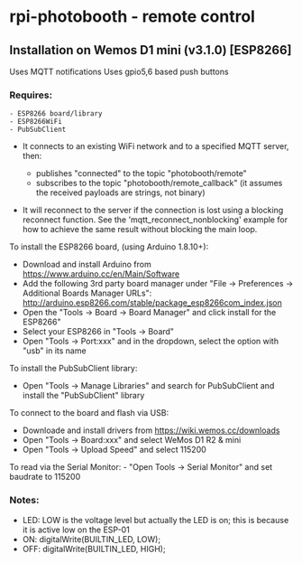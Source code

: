 # rpi-photobooth - remote control

## Installation on Wemos D1 mini (v3.1.0) [ESP8266]

Uses MQTT notifications
Uses gpio5,6 based push buttons

### Requires:
    - ESP8266 board/library
    - ESP8266WiFi
    - PubSubClient
 
- It connects to an existing WiFi network and to a specified MQTT server, then:
    - publishes "connected" to the topic "photobooth/remote"
    - subscribes to the topic "photobooth/remote_callback"
    (it assumes the received payloads are strings, not binary)

- It will reconnect to the server if the connection is lost using a blocking
reconnect function. See the 'mqtt_reconnect_nonblocking' example for how to
achieve the same result without blocking the main loop.

To install the ESP8266 board, (using Arduino 1.8.10+):

- Download and install Arduino from https://www.arduino.cc/en/Main/Software
- Add the following 3rd party board manager under "File -> Preferences -> Additional Boards Manager URLs":
    http://arduino.esp8266.com/stable/package_esp8266com_index.json
- Open the "Tools -> Board -> Board Manager" and click install for the ESP8266"
- Select your ESP8266 in "Tools -> Board"
- Open "Tools → Port:xxx" and in the dropdown, select the option with "usb" in its name

 To install the PubSubClient library:
- Open "Tools → Manage Libraries" and search for PubSubClient and install the "PubSubClient" library

To connect to the board and flash via USB:
- Downloade and install drivers from https://wiki.wemos.cc/downloads
- Open "Tools → Board:xxx" and select WeMos D1 R2 & mini
- Open "Tools → Upload Speed" and select 115200

To read via the Serial Monitor:
    - "Open Tools → Serial Monitor" and set baudrate to 115200
    
### Notes:
- LED: LOW is the voltage level but actually the LED is on; this is because it is active low on the ESP-01
- ON:  digitalWrite(BUILTIN_LED, LOW); 
- OFF: digitalWrite(BUILTIN_LED, HIGH);
